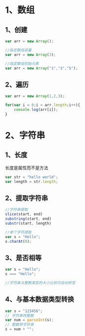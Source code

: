 # 1、数组

## 1、创建

~~~ js
var arr = new Array();

//指定数组容量
var arr = new Array(3);

//指定数组初始元素
var arr = new Array("1","3","5");
~~~



## 2、遍历

~~~ js
var arr = new Array(1,2,3);

for(var i = 0;i < arr.length;i++){
    console.log(arr[i]);
}
~~~



# 2、字符串

## 1、长度

长度是属性而不是方法

~~~ js
var str = "hello world";
var length = str.length;
~~~



## 2、提取字符串

~~~js
//字符串提取
slice(start, end)
substring(start, end)
substr(start, length)

//单个字符提取
var s = "Hello";
s.charAt(0);
~~~



## 3、是否相等

~~~ js
var s = "Hello";
s === "Hello";

//字符串与整数类型的大小比较可自动转型

~~~



## 4、与基本数据类型转换

~~~ js
var s = "123456";
// 字符串转整数
var num = parseInt(s);
// 整数转字符串
s = num + "";
~~~

